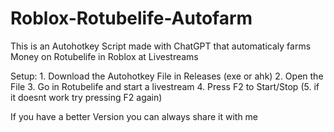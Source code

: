 # Roblox-Rotubelife-Autofarm
This is an Autohotkey Script made with ChatGPT that automaticaly farms Money on Rotubelife in Roblox at Livestreams

Setup: 1. Download the Autohotkey File in Releases (exe or ahk)
       2. Open the File
       3. Go in Rotubelife and start a livestream
       4. Press F2 to Start/Stop
      (5. if it doesnt work try pressing F2 again)


If you have a better Version you can always share it with me
